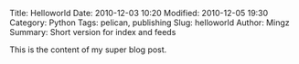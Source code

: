 Title: Helloworld
Date: 2010-12-03 10:20
Modified: 2010-12-05 19:30
Category: Python
Tags: pelican, publishing
Slug: helloworld
Author: Mingz
Summary: Short version for index and feeds

This is the content of my super blog post.
